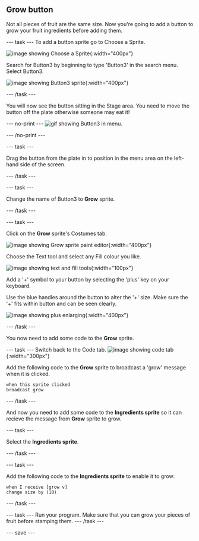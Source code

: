 ## Grow button
Not all pieces of fruit are the same size. Now you're going to add a button to grow your fruit ingredients before adding them. 

--- task ---
To add a button sprite go to Choose a Sprite.

![image showing Choose a Sprite](images/fruit-choose-sprite.png){:width="400px"}

Search for Button3 by beginning to type 'Button3' in the search menu. Select Button3.

![image showing Button3 sprite](images/fruit-button3-sprite.png){:width="400px"}

--- /task ---

You will now see the button sitting in the Stage area. You need to move the button off the plate otherwise someone may eat it!

--- no-print ---
![gif showing Button3 in menu](images/fruit-button3-menu.gif).

--- /no-print ---

--- task ---

Drag the button from the plate in to position in the menu area on the left-hand side of the screen.

--- /task ---

--- task ---

Change the name of Button3 to **Grow** sprite.

--- /task ---

--- task ---

Click on the **Grow** sprite's Costumes tab. 

![image showing Grow sprite paint editor](images/fruit-grow-paint.png){:width="400px"}

Choose the Text tool and select any Fill colour you like. 

![image showing text and fill tools](images/fruit-text-fill-tool.png){:width="100px"}

Add a '+' symbol to your button by selecting the 'plus' key on your keyboard.

Use the blue handles around the button to alter the '+' size. Make sure the '+' fits within button and can be seen clearly. 

![image showing plus enlarging](images/fruit-grow-plus.png){:width="400px"}

--- /task ---

You now need to add some code to the **Grow** sprite.

--- task ---
Switch back to the Code tab. 
![image showing code tab](images/fruit-code-tab.gif){:width="300px"}

Add the following code to the **Grow** sprite to broadcast a 'grow' message when it is clicked. 

```blocks3
when this sprite clicked
broadcast grow
```
--- /task ---

And now you need to add some code to the **Ingredients sprite** so it can recieve the message from **Grow** sprite to grow.

--- task ---

Select the **Ingredients sprite**.

--- /task ---

--- task ---

Add the following code to the **Ingredients sprite** to enable it to grow:

```blocks3
when I receive [grow v]
change size by (10)
```
--- /task ---

--- task ---
Run your program. Make sure that you can grow your pieces of fruit before stamping them. 
--- /task ---

--- save ---

